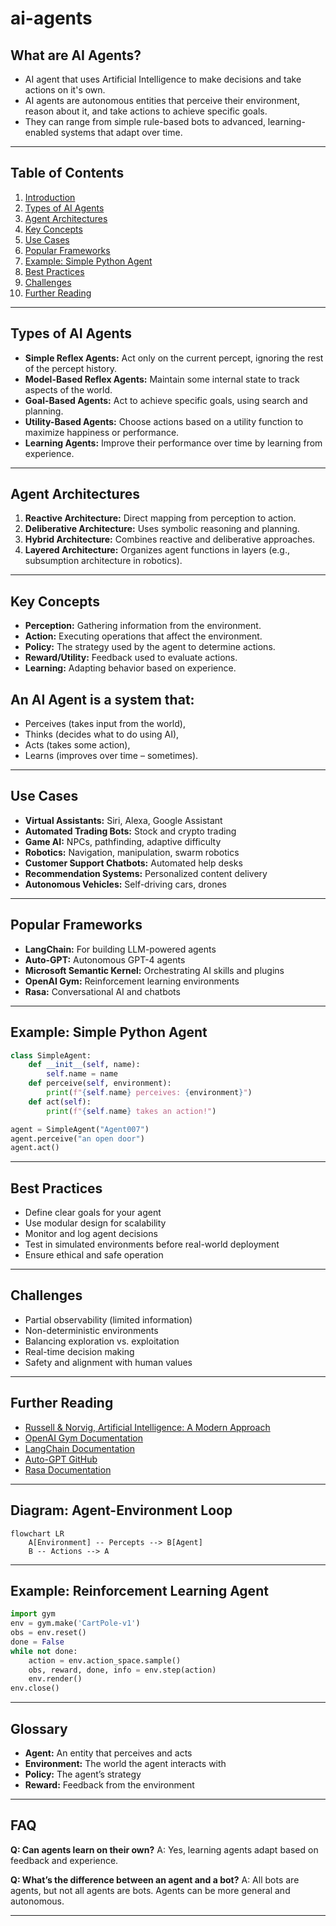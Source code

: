 # ai-agents

## What are AI Agents?
- AI agent that uses Artificial Intelligence to make decisions and take actions on it's own.
- AI agents are autonomous entities that perceive their environment, reason about it, and take actions to achieve specific goals.
- They can range from simple rule-based bots to advanced, learning-enabled systems that adapt over time.

---

## Table of Contents
1. [Introduction](#introduction)
2. [Types of AI Agents](#types-of-ai-agents)
3. [Agent Architectures](#agent-architectures)
4. [Key Concepts](#key-concepts)
5. [Use Cases](#use-cases)
6. [Popular Frameworks](#popular-frameworks)
7. [Example: Simple Python Agent](#example-simple-python-agent)
8. [Best Practices](#best-practices)
9. [Challenges](#challenges)
10. [Further Reading](#further-reading)

---

## Types of AI Agents
- **Simple Reflex Agents:** Act only on the current percept, ignoring the rest of the percept history.
- **Model-Based Reflex Agents:** Maintain some internal state to track aspects of the world.
- **Goal-Based Agents:** Act to achieve specific goals, using search and planning.
- **Utility-Based Agents:** Choose actions based on a utility function to maximize happiness or performance.
- **Learning Agents:** Improve their performance over time by learning from experience.

---

## Agent Architectures
1. **Reactive Architecture:** Direct mapping from perception to action.
2. **Deliberative Architecture:** Uses symbolic reasoning and planning.
3. **Hybrid Architecture:** Combines reactive and deliberative approaches.
4. **Layered Architecture:** Organizes agent functions in layers (e.g., subsumption architecture in robotics).

---

## Key Concepts
- **Perception:** Gathering information from the environment.
- **Action:** Executing operations that affect the environment.
- **Policy:** The strategy used by the agent to determine actions.
- **Reward/Utility:** Feedback used to evaluate actions.
- **Learning:** Adapting behavior based on experience.


## An AI Agent is a system that:
- Perceives (takes input from the world),
- Thinks (decides what to do using AI),
- Acts (takes some action),
- Learns (improves over time – sometimes).


---

## Use Cases
- **Virtual Assistants:** Siri, Alexa, Google Assistant
- **Automated Trading Bots:** Stock and crypto trading
- **Game AI:** NPCs, pathfinding, adaptive difficulty
- **Robotics:** Navigation, manipulation, swarm robotics
- **Customer Support Chatbots:** Automated help desks
- **Recommendation Systems:** Personalized content delivery
- **Autonomous Vehicles:** Self-driving cars, drones

---

## Popular Frameworks
- **LangChain:** For building LLM-powered agents
- **Auto-GPT:** Autonomous GPT-4 agents
- **Microsoft Semantic Kernel:** Orchestrating AI skills and plugins
- **OpenAI Gym:** Reinforcement learning environments
- **Rasa:** Conversational AI and chatbots

---

## Example: Simple Python Agent
```python
class SimpleAgent:
    def __init__(self, name):
        self.name = name
    def perceive(self, environment):
        print(f"{self.name} perceives: {environment}")
    def act(self):
        print(f"{self.name} takes an action!")

agent = SimpleAgent("Agent007")
agent.perceive("an open door")
agent.act()
```

---

## Best Practices
- Define clear goals for your agent
- Use modular design for scalability
- Monitor and log agent decisions
- Test in simulated environments before real-world deployment
- Ensure ethical and safe operation

---

## Challenges
- Partial observability (limited information)
- Non-deterministic environments
- Balancing exploration vs. exploitation
- Real-time decision making
- Safety and alignment with human values

---

## Further Reading
- [Russell & Norvig, Artificial Intelligence: A Modern Approach](https://aima.cs.berkeley.edu/)
- [OpenAI Gym Documentation](https://www.gymlibrary.dev/)
- [LangChain Documentation](https://python.langchain.com/)
- [Auto-GPT GitHub](https://github.com/Significant-Gravitas/Auto-GPT)
- [Rasa Documentation](https://rasa.com/docs/)

---

## Diagram: Agent-Environment Loop
```mermaid
flowchart LR
    A[Environment] -- Percepts --> B[Agent]
    B -- Actions --> A
```

---

## Example: Reinforcement Learning Agent
```python
import gym
env = gym.make('CartPole-v1')
obs = env.reset()
done = False
while not done:
    action = env.action_space.sample()
    obs, reward, done, info = env.step(action)
    env.render()
env.close()
```

---

## Glossary
- **Agent:** An entity that perceives and acts
- **Environment:** The world the agent interacts with
- **Policy:** The agent’s strategy
- **Reward:** Feedback from the environment

---

## FAQ
**Q: Can agents learn on their own?**
A: Yes, learning agents adapt based on feedback and experience.

**Q: What’s the difference between an agent and a bot?**
A: All bots are agents, but not all agents are bots. Agents can be more general and autonomous.

---
